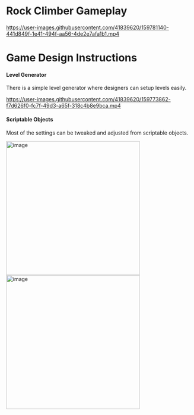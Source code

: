 # Rock Climber Gameplay

https://user-images.githubusercontent.com/41839620/159781140-441d849f-1e41-494f-aa56-4de2e7afa1b1.mp4

# Game Design Instructions

#### Level Generator

There is a simple level generator where designers can setup levels easily.

https://user-images.githubusercontent.com/41839620/159773862-f7d626f0-fc7f-49d3-a65f-318c4b8e9bca.mp4

#### Scriptable Objects

Most of the settings can be tweaked and adjusted from scriptable objects.

<img width="360" alt="image" src="https://user-images.githubusercontent.com/41839620/159774218-82300bb6-5100-41ee-a023-db659de75ae2.png">

<img width="360" alt="image" src="https://user-images.githubusercontent.com/41839620/159774274-c6b25933-884f-48ae-862b-497c102d9377.png">

